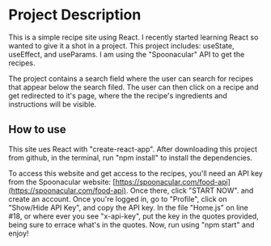 # Project Description

This is a simple recipe site using React. I recently started learning React so wanted to give it a shot in a project. This project  includes: useState, useEffect, and useParams. I am using the "Spoonacular" API to get the recipes.

The project contains a search field where the user can search for recipes that appear below the search filed. The user can then click on a recipe and get redirected to it's page, where the the recipe's ingredients and instructions will be visible.

## How to use

This site ues React with "create-react-app". After downloading this project from github, in the terminal, run "npm install" to install the dependencies.

To access this website and get access to the recipes, you'll need an API key from the Spoonacular website: [https://spoonacular.com/food-api](https://spoonacular.com/food-api). Once there, click "START NOW". and create an account. Once you're logged in, go to "Profile", click on "Show/Hide API Key", and copy the API key. In the file "Home.js" on line #18, or where ever you see "x-api-key", put the key in the quotes provided, being sure to errace what's in the quotes. Now, run using "npm start" and enjoy!
